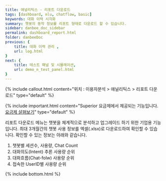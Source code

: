 ```yaml
---
title: 애널리틱스 - 리포트 다운로드 
tags: [dashboard, nlu, chatflow, basic]
keywords: 대화 이력 시각화
summary: 챗봇의 동작 정보를 리포트 형태로 다운로드 할 수 있습니다. 
sidebar: danbee_doc_sidebar
permalink: dashboard_report.html
folder: danbeeDoc
previous: {
    title: 대화 이력 관리 ,
    url: log.html
}
next: {
    title: 테스트 패널 및 시뮬레이션,
    url: demo_n_test_panel.html
}
---
```


{% include callout.html content="위치 : 이용자분석 > 애널리틱스 > 리포트 다운로드" type="default" %}

{% include important.html content="Superior 요금제에서 제공되는 기능입니다. [요금제 살펴보기](https://danbee.ai/pricing.html)" type="default" %}

리포트 다운로드 메뉴는 챗봇을 체계적으로 분석하고 업그레이드 하기 위한 기업용 기능입니다. 최대 3개월간의 챗봇 사용 정보를 엑셀(.xlsx)로 다운로드하여 확인할 수 있습니다. 확인할 수 있는 정보는 아래와 같습니다.

1. 챗봇별 세션수, 사용량, Chat Count
2. 대화의도(Intent) 추론 사용량 순위
3. 대화흐름(Chat-folw) 사용량 순위
4. 접속한 UserID별 사용량 순위

{% include bottom.html %}
